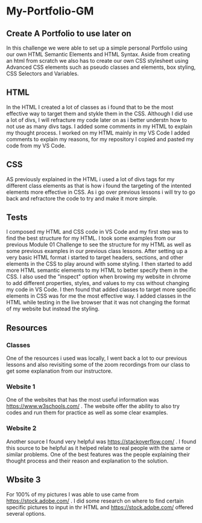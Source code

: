 # My-Portfolio-GM

## Create A Portfolio to use later on

In this challenge we were able to set up a simple personal Portfolio using our own HTML Semantic Elements and HTML Syntax. Aside from creating an html from scratch we also has to create our own CSS stylesheet using Advanced CSS elements such as pseudo classes and elements, box styling, CSS Selectors and Variables. 



## HTML

In the HTML I created a lot of classes as i found that to be the most effective way to target them and stykle them in the CSS. Although I did use a lot of divs, I will refracture my code later on as i better understn how to not use as many divs tags. I added some comments in my HTML to explain my thought process. I worked on my HTML mainly in my VS Code I added comments to explain my reasons, for my repository I copied and pasted my code from my VS Code.



## CSS

AS previously explained in the HTML i used a lot of divs tags for my different class elements as that is how i found the targeting of the intented elements more effective in CSS. As i go over previous lessons i will try to go back and refractore the code to try and make it more simple.

## Tests

I composed my HTML and CSS code in VS Code and my first step was to find the best structure for my HTML. I took some examples from our previous Module 01 Challenge to see the structure for my HTML as well as some previous examples in our previous class lessons. After setting up a very basic HTML format i started to target headers, sections, and other elements in the CSS to play around with some styling. I then started to add more HTML semantic elements to my HTML to better specify them in the CSS. I also used the "inspect" option when browing my website in chrome to add different properties, styles, and values to my css without changing my code in VS Code. I then found that added classes to target more specific elements in CSS was for me the most effective way. I added classes in the HTML while testing in the live browser that it was not changing the format of my website but instead the styling. 

## Resources 

### Classes

One of the resources i used was locally, I went back a lot to our previous lessons and also revisiting some of the zoom recordings from our class to get some explanation from our instructore.

### Website 1

One of the websites that has the most useful information was https://www.w3schools.com/ . The website offer the ability to also try codes and run them for practice as well as some clear examples.

### Website 2

Another source I found very helpful was https://stackoverflow.com/ . I found this source to be helpful as it helped relate to real people with the same or similar problems. One of the best features was the people explaining their thought process and their reason and explanation to the solution.

## Wbsite 3

For 100% of my pictures I was able to use came from https://stock.adobe.com/ . I did some research on where to find certain specific pictures to input in thr HTML and https://stock.adobe.com/ offered several options.
